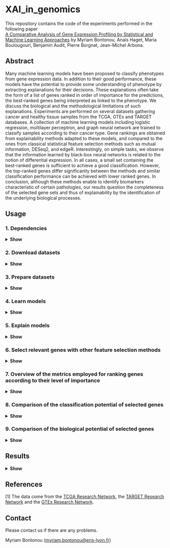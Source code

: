 # XAI_in_genomics

This repository contains the code of the experiments performed in the following paper\
[A Comparative Analysis of Gene Expression Profiling
by Statistical and Machine Learning Approaches]()
by Myriam Bontonou, Anaïs Haget, Maria Boulougouri, Benjamin Audit, Pierre Borgnat, Jean-Michel Arbona.


## Abstract
Many machine learning models have been proposed to classify phenotypes from gene expression data. In addition to their good performance, these models have the potential to provide some understanding of phenotype by extracting explanations for their decisions. These explanations often take the form of a list of genes ranked in order of importance for the predictions, the best-ranked genes being interpreted as linked to the phenotype. We discuss the biological and the methodological limitations of such explanations. Experiments are performed on several datasets gathering cancer and healthy tissue samples from the TCGA, GTEx and TARGET databases. A collection of machine learning models including logistic regression, multilayer perceptron, and graph neural network are trained to classify samples according to their cancer type. Gene rankings are obtained from explainability methods adapted to these models, and compared to the ones from classical statistical feature selection methods such as mutual information, DESeq2, and edgeR. Interestingly, on simple tasks, we observe that the information learned by black-box neural networks is related to the notion of differential expression. In all cases, a small set containing the best-ranked genes is sufficient to achieve a good classification. However, the top-ranked genes differ significantly between the methods and similar classification performance can be achieved with lower ranked genes. In conclusion, although these methods enable to identify biomarkers characteristic of certain pathologies, our results question the completeness of the selected gene sets and thus of explainability by the identification of the underlying biological processes.

## Usage
### 1. Dependencies
<details>
<summary> <b> Show </b> </summary><br>
- Python = 3.7
- PyTorch = 1.11
- PyTorch geometric = 2.0

</details>

### 2. Download datasets
<details>
<summary> <b> Show </b> </summary><br>
 
The datasets are stored in a folder on your computer. Set the absolute path of this folder in the function set_path in setting.py.

**PanCan** Go to the Pancan/Data folder and execute `python get_pancan.py`.

**BRCA** Go to the Gdc/Data folder and execute `python get_gdc.py`.

**BRCA-pam** Go to the Legacy/Data folder and execute `python get_legacy.py`.

**ttg-breast and ttg-all** Go to the TTG/Data folder and execute `python get_ttg.py`.

*The datasets gather data coming from the TCGA, TARGET and GTEx databases [1]. More details on the datasets can be found in the `Describe_data.ipynb` and `Discover_gene_expression_data.ipynb` notebooks in their respective folders.*

**Simulations** A code to simulate data from a latent dirichlet allocation model is also accessible in the Simulation/Data folder. 
</details>
 
### 3. Prepare datasets
<details>
<summary> <b> Show </b> </summary><br>
 
**The same commands can be used for multiple dataset_names - pancan (PanCan), BRCA, BRCA-pam, ttg-breast, ttg-all.**

To access the data, a torch dataset is defined by the custom class [TCGA_dataset(data_path, database, cancer, label_name, weakly_expressed_genes_removed=True, ood_samples_removed=True, normalize_expression=True)](dataset.py).

Two functions use this class.
- [Dataloader for PyTorch](loader.py): train_loader, test_loader, n_class, n_feat, class_name, feat_name, transform, n_sample = load_dataloader(data_path, name, device, weakly_expressed_genes_removed=True, ood_samples_removed=True). *transform is a function standardising gene values using their means and standard deviations calculated from the training data.*
 
- [Dataset for scikit-learn](loader.py): X_train, X_test, y_train, y_test, n_class, n_feat, class_name, feat_name = load_dataset(data_path, name, normalize, weakly_expressed_genes_removed=True, ood_samples_removed=True, studied_features=None, normalize_expression=True). *Each gene is standardised using its mean and standard deviation computed from the training data.*

#### Gene expression unit
Initially, genes in different datasets are not expressed with the same unit. Here, they are all expressed in $log_2(norm_{count} + 1)$, where $norm_{count}$ indicates that the sum of the expression of all the genes in a sample is equal to 10^6.

| Dataset          | Original unit                | Unit used here           |
|:----------------:|:----------------------------:|:------------------------:|
| ttg-breast/all   | $log_2(count_{uq} + 1)$        | $log_2(norm_{count} + 1)$   |
| BRCA             | $log_2(count + 1)$           | $log_2(norm\_{count} + 1)$   |
| pancan           | $count_{uq}$                   | $log_2(norm\_{count} + 1)$   |
| BRCA-pam         | $log_2(count_{uq} + 1)$        | $log_2(norm\_{count} + 1)$   |


#### Quality control
By default, genes whose values are missing or whose maximum expression value is zero are deleted.
Additionally, low expressed genes (less than 5 counts in more than 75% training samples for each class) and out_of-distribution samples (in which more than 75% of genes have a zero expression) can be removed. To detect these genes and samples, go to Script/Preprocessing and execute `python quality_control -n [dataset_name]`. 

To save gene names in a text file, execute `python store_gene_names -n [dataset_name]`.   

</details>

### 4. Learn models
<details>
<summary> <b> Show </b> </summary><br>

**The same commands can be used for multiple machine learning model_names, using PyTorch - logistic regression (LR), multilayer perceptron (MLP), graph neural network (GCN) - or scikit-learn - logistic regression (LR_L1_penalty, LR_L2_penalty).**

Go to Scripts/Model.

#### Graph
*k is a parameter limiting the density of edges in the graph. Only the edges with the highest n_node x k weights are kept.*

To compute the correlation graph over all features using the training data, execute `python infer_graph.py -n [dataset_name] --method pearson_correlation -k [integer]`.

#### Model
*exp is the experiment number used to initialise the parameters of the models and to store the results.*

To train a torch model, execute `python train_nn.py -n [dataset_name] -m [model_name] --exp [integer]`.

To train a scikit-learn model, execute `python train_sklearn.py -n [dataset_name] -m [model_name] --exp [integer]`.

The performance of a trained model is averaged over several experiments, indexed between 1 and n_repet. It is accessible with the command `python get_summary.py -n [dataset_name] -m [model_name] --n_repet [integer]`. 

</details>

### 5. Explain models
<details>
<summary> <b> Show </b> </summary><br>

Go to Scripts/Explanation.

The predictions of the models are explained using the integrated gradients method (IG). 
- IG on the training examples: `python get_attributions.py -n [dataset_name] -m [model_name] --exp [integer] --set train`.
- Scores averaged over all studied classes: `python get_attributions_averaged_per_class.py -n [dataset_name] -m [model_name] --exp [integer] --set train`.

LR can also be interpreted by looking at the amplitude of the parameters. 

`python get_average_feature_effect.py -n [dataset_name] -m [model_name] --exp [integer]`

#### Understand IG scores
The prediction gaps (PGs) can be used to analyse the IG scores. Local PGs are obtained by ranking the features of each example independently. Global PGs are obtained by ranking them in the same way for all examples of the same class. 
- For the PyTorch model, execute `python get_prediction_gaps.py -n [dataset_name] -m [model_name] --set train`.
- For the scikit-learn model, execute `python get_prediction_gaps_sklearn.py -n [dataset_name] -m [model_name] --set train`.

To see the results, averaged over several experiments (indexed between 1 and n_repet), execute `python get_summary_PG_to_csv.py -n [dataset_name] -m [model_name] --n_repet [integer]`. The results are accessible in dataset_folder/Results/figures. 

</details>

### 6. Select relevant genes with other feature selection methods
<details>
<summary> <b> Show </b> </summary><br>

Go to Scripts/Model.

To attribute a score to each gene with variance (VAR), PCA and mutual information (MI), execute 

`python select_features_with_various_methods.py -n [dataset_name]`. 

To run edgeR and DESeq2, execute `python select_features_with_r.py -n [dataset_name]`. 

*Warning: these methods are coded in R packages. The rpy2 Python module must be installed to run them in a Python script.*

</details>

### 7. Overview of the metrics employed for ranking genes according to their level of importance
<details>
<summary> <b> Show </b> </summary><br>
 
| Method | Scores used to rank gene in order of importance | Multi-class adjustment (if needed)|
|:------:|:------:|:---------------------------------:|
| ML model (IG) | Absolute integrated gradients scores | Class-wise average score |
| LR (weight) | Absolute parameter values | Class-wise average score |
| EdgeR | - $log_{10}$ (adjusted p-values) | Highest score among pair-wise comparisons |
| DESeq2 | - $log_{10}$ (adjusted p-values) | Highest score among pair-wise comparisons |
| VAR | Variances | |
| PCA | Absolute values of the coefficient on the first PC | |
| MI | Mutual information | |

Go to Scripts/Explanation.

Execute `python generate_file_for_GSEA.py -n [dataset_name] -m [model_name] --exp [integer]` to save all these scores in dataset_folder/Results/GSEA.

Go to Scripts/Model.

To compare the top 10 and top 100 ranked genes, execute `python plot_selected_features.py -n [dataset_name]`. The results are accessible in dataset_folder/Results/figures.

</details>

### 8. Comparison of the classification potential of selected genes
<details>
<summary> <b> Show </b> </summary><br>

Go to Scripts/Model.

To train a torch model with a subset of genes (n_feat_selected) selected by a method, execute 

`python train_nn.py -n [dataset_name] -m [model_name] --exp [integer] --selection [method] --n_feat_selected [integer] --selection_type [best, worst]`

To train a scikit-learn model, execute 

`python train_sklearn.py -n [dataset_name] -m [model_name] --exp [integer] --selection [method] --n_feat_selected [integer] --selection_type [best, worst]`.

The name of the methods can be: var, PCA_PC1, MI, IG_LR_L1_penalty_set_train_exp_1, edgeR, DESeq2, IG_LR_set_train_exp_1, IG_MLP_set_train_exp_1, IG_GCN_set_train_exp_1...

After retraining LR_L1_penalty, LR_L2_penalty, MLP and GCN on genes selected by IG, the results can be summarised by executing `python get_summary_FS_self.py -n [dataset_name] -m [model_name] --n_repet [integer]`. After retraining a MLP on genes selected by LR_L1_penalty, LR_L2_penalty, MLP, GCN, var, edgeR, DESeq2, MI and PCA, the results can be summarised by executing `python get_summary_FS_other.py -n [dataset_name] -m [model_name] --n_repet [integer]`. The results are accessible in dataset_folder/Results/model_name.

</details>

### 9. Comparison of the biological potential of selected genes
<details>
<summary> <b> Show </b> </summary><br>

Go to Visualisation/.

Established genes sets that are over-represented in the top-ranked genes selected by the different methods, can be identified using the [GSEA website](https://www.gsea-msigdb.org/gsea/msigdb). For the experiments in this article, we stored the over-represented genes in a csv file. They can be viewed with show_GSEA.ipynb notebook.

</details>

## Results
<details>
<summary> <b> Show </b> </summary><br>

For more details, please have a look at the scientific article.

### 1. Datasets
|  Name  | # classes | # samples (min/max per class)  | # variables |
|:---------:|:-----------:|:-------------------------:|:-----------:|
| pancan    |     33      |     9680 (36/1095)        |     15401   |
|   BRCA    |     2       |     1210 (113/1097)       |     13946   |
| BRCA-pam  |     5       |     916 (67/421)          |     13896   |
|ttg-breast |      2      |     1384 (292/1092)       |     14373   |
|  ttg-all  |      2      |     17600(8130/9470)      |     14368   |


### 2. Learning
Each model is trained 10 times with a different random initialisation. The results presented here are the average balanced accuracies (%) and standard deviations obtained with the 10 learned models.

| Dataset           | LR+L1             | LR+L2             | MLP               | GNN               |
|:-----------------:|:-----------------:|:-----------------:|:-----------------:|:-----------------:|
| PanCan            | 95.0              |94.3               |94.3 +- 0.3        |92.1 +- 0.4        |
| BRCA              | 99.7              |98.5               |99.5 +- 0.4        |98.9 +- 0.6        |
| BRCA-pam          | 92.3              |90.7 +- 0.2        |87.4 +- 1.8        |87.1 +- 1.4        |
| ttg-breast        | 99.7              |99.2               |99.4 +- 0.3        |99.1 +- 0.1        |
| ttg-all           | 99.5              |99.5               |99.6               |99.4 +- 0.1        |



### 3. Explaining with IG
The scores attributed to the variables are computed with IG for each example correctly classified of the training set. The importance of the value of a variable for a prediction is computed with respect to a default prediction on a reference example (called baseline). 

|  Name      |            Baseline                     |     Studied classes      | 
|:----------:|:---------------------------------------:|:------------------------:|
| PanCan     | Average of the training samples         |       All                |
| BRCA       | Average of the normal training samples  | Tumour samples           |
| BRCA-pam   | Average of the normal training samples  | Tumour samples           |
| ttg-breast | Average of the normal training samples  | Tumour samples           |
| ttg-all    | Average of the normal training samples  | Tumour samples           |

Predictions gaps are shown in the article.

### 4. Comparison of the gene selected by statistical and machine learning
Heatmaps showing the percentage of top 100/top 10 common genes,  figures showing the classification performance after retraining models using a subset of genes and figures showing the results of the over-representation analysis are available in the article.

</details>

## References
[1] The data come from the [TCGA Research Network](https://www.cancer.gov/tcga), the [TARGET Research Network](www.cancer.gov/ccg/research/genome-sequencing/target) and the [GTEx Research Network](https://gtexportal.org/home/). 

## Contact
Please contact us if there are any problems.

Myriam Bontonou (myriam.bontonou@ens-lyon.fr)
